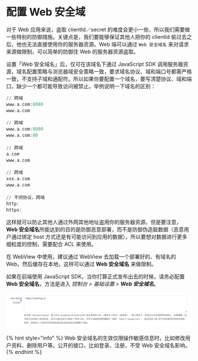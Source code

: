 # 配置 Web 安全域

对于 Web 应用来说，盗取 clientId／secret 的难度会更小一些，所以我们需要做一些特别的防御措施。关键点是，我们要能够保证其他人把你的 clientId 偷过去之后，他也无法直接使用你的服务器资源。Web 端可以通过 `Web 安全域名` 来对请求来源做限制，可以简单的防御住 Web 的服务器资源盗取。

设置「Web 安全域名」后，仅可在该域名下通过 JavaScript SDK 调用服务器资源，域名配置策略与浏览器域安全策略一致，要求域名协议、域和端口号都需严格一致，不支持子域和通配符。所以如果你要配置一个域名，要写清楚协议、域和端口，缺少一个都可能导致访问被禁止。举例说明一下域名的区别：

```haskell
// 跨域
www.a.com:8080
www.a.com

// 跨域 
www.a.com:8080
www.a.com:80

// 跨域  
a.com
www.a.com

// 跨域
xxx.a.com
www.a.com

// 不同协议，跨域         
http:
https:
```

这样就可以防止其他人通过外网其他地址盗用你的服务器资源。但是要注意，**Web 安全域名**所能达到的目的是防御恶意部署，而不是防御伪造脏数据（恶意用户通过绑定 host 方式还是有可能访问到应用的数据），所以要想对数据进行更多细粒度的控制，需要配合 ACL 来使用。

在 WebView 中使用，建议通过 WebView 去加载一个部署好的、有域名的 Web，然后缓存在本地，这样可以通过 **Web 安全域名** 来做限制。

如果在前端使用 JavaScript SDK，当你打算正式发布出去的时候，请务必配置 **Web 安全域名**，方法是进入 _控制台 &gt; 基础设置 &gt; **Web 安全域名**_。

![](../.gitbook/assets/image%20%2817%29.png)

{% hint style="info" %}
Web 安全域名的生效仅限操作敏感信息时，比如修改用户资料、删除用户等。公开的接口，比如登录、注册，不受 Web 安全域名影响。
{% endhint %}

